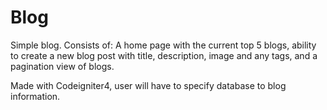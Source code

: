 # Blog
 
Simple blog. Consists of:
A home page with the current top 5 blogs,
ability to create a new blog post with title, description, image and any tags, and a
pagination view of blogs. 

Made with Codeigniter4, user will have to specify database to blog information. 
